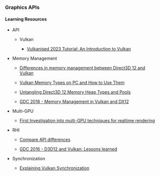 ### Graphics APIs

#### Learning Resources

* API

    * Vulkan
	
        * [Vulkanised 2023 Tutorial: An Introduction to Vulkan](https://www.youtube.com/watch?v=e14z9oOsPu0)

* Memory Management
 
	* [Differences in memory management between Direct3D 12 and Vulkan](https://asawicki.info/articles/memory_management_vulkan_direct3d_12.php5)

	* [Vulkan Memory Types on PC and How to Use Them](https://asawicki.info/news_1740_vulkan_memory_types_on_pc_and_how_to_use_them)

	* [Untangling Direct3D 12 Memory Heap Types and Pools](https://asawicki.info/news_1755_untangling_direct3d_12_memory_heap_types_and_pools)

	* [GDC 2018 - Memory Management in Vulkan and DX12](https://ubm-twvideo01.s3.amazonaws.com/o1/vault/gdc2018/presentations/Sawicki_Adam_Memory%20management%20in%20Vulkan.pdf)

* Multi-GPU

	* [First Investigation into multi-GPU techniques for realtime rendering](https://andrewcjp.wordpress.com/2020/07/27/first-investigation-into-multi-gpu-techniques-for-realtime-rendering/)

* RHI

	* [Compare API differences](https://alain.xyz/blog/comparison-of-modern-graphics-apis)

	* [GDC 2016 - D3D12 and Vulkan: Lessons learned](https://gpuopen.com/wp-content/uploads/2016/03/d3d12_vulkan_lessons_learned.pdf)

* Synchronization

	* [Explaining Vulkan Synchronization](https://themaister.net/blog/2019/08/14/yet-another-blog-explaining-vulkan-synchronization/)